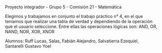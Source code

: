 Proyecto integrador - Grupo 5 - Comisión 21 - Matemática

Elegimos y trabajamos en conjunto el trabajo práctico n° 4, en el que teníamos que realizar una tabla de verdad y dependiendo de la operación que el usuario seleccione.
Entre ellas las operaciones lógicas son: AND, OR, NAND, NOR, XOR, XNOR

Alumnos: Ruff Lucas, Salas, Fabián Alejandro, Salvatierra Ezequiel, Santarelli Gustavo Yoel
